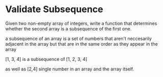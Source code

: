 # Validate Subsequence

Given two non-empty array of integers, write a function that determines whether the second array is a subsequence of the first one.

a subsequence of an array is a set of numbers that aren't neccesarily adjacent in the array but that are in the same order as they appear in the array

[1, 3, 4] is a  subsequence of [1, 2, 3, 4]

as well as [2,4] single number in an array and the array itself. 